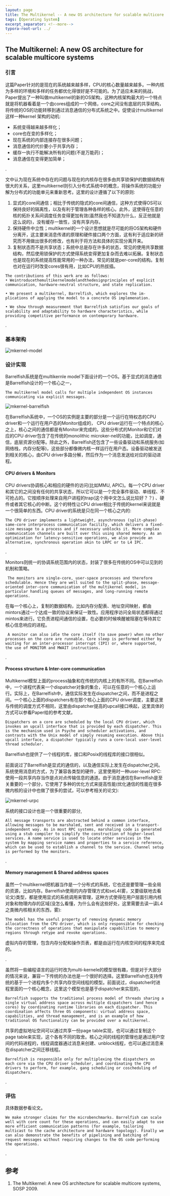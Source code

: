 ```yaml
---
layout: page
title: The Multikernel -- A new OS architecture for scalable multicore systems
tags: [Operating System]
excerpt_separator: <!--more-->
typora-root-url: ../
---
```




## The Multikernel: A new OS architecture for scalable multicore systems 



### 引言

  这篇Paper针对的是现在的系统越来越多样，CPU的核心数量越来越多。一种内核为多样的环境和多样的任务都优化得很好是不可能的。为了适应未来的挑战，Paper提出了一种叫做multikernel的新的OS架构，这种内核架构最大的一个特点就是将机器看着是一个由cores组成的一个网络，core之间没有底层的共享结构，将传统的OS的功能转移到通过消息通信的分布式系统之中。促使设计multikernel这样一种kernel 架构的动机:

* 系统变得越来越多样化；
* core也在变的多样化；
* 现在系统的内部连接存在很多问题；
* 消息通信的代价要小于共享内存；
* 缓存一执行不能解决所有的问题(不是万能药)；
* 消息通信在变得更加简单；

.

  文中认为现在系统中存在的问题与现在的内核存在很多由共享锁保护的数据结构有很大的关系，这里multikernel则引入分布式系统中的概念，将操作系统的功能分解为分布式的功能单元来重新思考。这里的设计遵循了以下的原则:

1. 显式的core间通信；相比于传统的隐式的core间通信，这种方式使得OS可以保持良好的隔离性，以及有利于管理各种各样的核心。此外，这使得在任意的核的拓扑关系间调度任务变得更加有效(虽然我也不知道为什么，反正他就是这么说的)，没有缓存一致性，没有共享内存。
2. 保持硬件中立性；multikernel的一个设计思想就是尽可能的将OS架构和硬件分离开，这主要来消息传递的原理和硬件接口两个方面，这有利于适应新的研究而不用做出很多的修改，也有利于将方法和具体的实现分离开来。
3. 复制状态而不是共享状态；系统中总是存在许多的状态，常见的使用共享数据结构，然后使用锁保护的方式使得系统变得更加复杂而去难以拓展。复制状态也是现在的系统提高性能常用的一种办法，常见的就是per-core的结构。复制也对在运行时改变cores很有用，比如CPU的热拔插。

```
The contributions of this work are as follows:
• Weintroducethemultikernelmodelandthedesignprinciples of explicit communication, hardware-neutral structure, and state replication.

• We present a multikernel, Barrelfish, which explores the im- plications of applying the model to a concrete OS implemenation.

• We show through measurement that Barrelfish satisfies our goals of scalability and adaptability to hardware characteristics, while providing competitive performance on contemporary hardware.
```

.

### 基本架构

![mkernel-model](/assets/img/mkernel-model.png)



### 设计实现

   Barrelfish系统是在multikernle model下面设计的一个OS。基于显式的消息通信是Barrelfish设计的一个核心之一，

```
The multikernel model calls for multiple independent OS instances communicating via explicit messages.
```



![mkernel-barrelfish](/assets/img/mkernel-barrelfish.png)

  在Barrelfish系统中，一个OS的实例是主要的部分是一个运行在特权态的CPU driver和一个运行在用户态的Monitor组成的， CPU driver运行在一个特点的核心之上，核心之间的通信都是有Monitor来完成的。这些分布式的Monitor和它们对应的CPU driver包含了在传统的monolithic microker-nel的功能，比如调度，通信，底层资源分配等。除此之外，Barrelfish还包含了一些设备驱动和系统服务(如网络栈，内存分配等)，这些部分都像微内核一样运行在用户态。设备驱动被发送到相关的核心，由CPU driver多路分解，然后作为一个消息发送给对应的驱动进程。



#### CPU drivers & Monitors 

  CPU drivers协调核心和相应的硬件的访问(比如MMU, APIC)。每一个CPU driver和其它的之间没有任何的共享状态，所以它可以是一个完全事件驱动、单线程、不可抢占的。它按顺序处理来自用户进程的trap(这个用中文怎么说比较好？？) 、硬件或者其它核心的中断。这个的特性让CPU driver相比于传统的kernel来说就是一个很简单的东西。CPU driver的系统是只在同一个核心之内的:

```
The CPU driver implements a lightweight, asynchronous (split-phase) same-core interprocess communication facility, which delivers a fixed-size message to a process and if necessary unblocks it. More complex communication channels are built over this using shared memory. As an optimization for latency-sensitive operations, we also provide an alternative, synchronous operation akin to LRPC or to L4 IPC.
```

.

 Monitors则统一的协调系统范围内的状态，封装了很多在传统的OS中可以见到的机制和策略。

```
 The monitors are single-core, user-space processes and therefore schedulable. Hence they are well suited to the split-phase, message-oriented inter-core communication of the multikernel model, in particular handling queues of messages, and long-running remote operations.
```

在每一个核心上，复制的数据结构，比如内存分配表、地址空间映射，都由mintors通过一个达成一致的协议来保证一致性。应用程序访问全局状态都得通过mintos来进行。它负责进程间通信的设置，在必要的时候唤醒被阻塞在等待其它核心信息响应的进程。

```
 A monitor can also idle the core itself (to save power) when no other processes on the core are runnable. Core sleep is performed either by waiting for an inter-processor interrupt (IPI) or, where supported, the use of MONITOR and MWAIT instructions.
```

.

#### Process structure & Inter-core communication 

  Multikernel模型上面的process抽象和在传统的内核上的有所不同。在Barrelfish中，一个进程代表来一个dispatcher对象的集合，可以在任意的一个核心上运行。实际上，在Barrelfish中，通信实际发生在dispatcher之间，而不是进程之间。一个核心上面的dispatchers有在那个核心上面的CPU driver调度，主要这里与传统的调度方式不相同，这里由dispatcher提高的upcall接口唤起，这里具体的方式可以参看Paper给的参考文献，

```
Dispatchers on a core are scheduled by the local CPU driver, which invokes an upcall interface that is provided by each dispatcher. This is the mechanism used in Psyche and scheduler activations, and contrasts with the Unix model of simply resuming execution. Above this upcall interface, a dispatcher typically runs a core-local user-level thread scheduler.
```

 Barrelfish也提供了一个线程的库，接口和Posix的线程库的接口很相似。

 前面说过了Barrelfish是显式的通信的，以及通信实际上发生在dispatcher之间。系统使用消息的方式，为了兼容各类型的硬件，这里使用时一种user-level RPC: 使用一段共享内存当作是点对点传输信息的通道。由于消息通信在Barrelfish是至关重要的一个部分，它使用了多种的优化方式来提高性能(优化通信的性能在很多微内核的设计中也做了很多的尝试，可以参考相关的论文):

![mkernel-urpc](/assets/img/mkernel-urpc.png)



  系统的接口设计也是一个很重要的部分,

```
All message transports are abstracted behind a common interface, allowing messages to be marshaled, sent and received in a transport-independent way. As in most RPC systems, marshaling code is generated using a stub compiler to simplify the construction of higher-level services. A name service is used to locate other services in the system by mapping service names and properties to a service reference, which can be used to establish a channel to the service. Channel setup is performed by the monitors.
```

.

#### Memory management & Shared address spaces 

  虽然一个multikernel把机器当作是一个分布式的系统，它也还是要管理一些全局的资源，比如内存。Barrelfish使用的内存管理方式和seL4(雾，又要级联地去看论文)类型，都是使用显式的系统调用来管理，这种方式使得在用户层面引用内核对象和物理内存的区域(没怎么看懂，为什么会有这些好处，这里需要去读一读L4之类微内核相关的东西，雾):

```
The model has the useful property of removing dynamic memory allocation from the CPU driver, which is only responsible for checking the correctness of operations that manipulate capabilities to memory regions through retype and revoke operations.
```

虚拟内存的管理，包含内存分配和操作页表，都是由运行在内核空间的程序来完成的。

.

虽然将一些编程语言的运行时改为multi-kernele的模型很有趣，但是对于大部分的情况来说，兼容一下传统的办法也是一个很好的选择。这里Barrelfish也支持传统的基于一个进程内多个共享内存空间线程的模型。前面说过，dispatcher时进程里面的一个核心概念，这里这个模型也是基于dispatcher来实现的，

```
Barrelfish supports the traditional process model of threads sharing a single virtual address space across multiple dispatchers (and hence cores) by coordinating runtime libraries on each dispatcher. This coordination affects three OS components: virtual address space, capabilities, and thread management, and is an example of how traditional OS functionality can be provided over a multikernel.
```

共享的虚拟地址空间可以通过共享一份page table实现，也可以通过复制这个page table来实现，这个各有不同的取舍。核心之间的线程的管理也是通过用户空间的代码进程的，线程调度器通过消息来创建、unblock线程，也可以通过消息来在dispatcher之间迁移线程。

```
Barrelfish is responsible only for multiplexing the dispatchers on each core via the CPU driver scheduler, and coordinating the CPU drivers to perform, for example, gang scheduling or coscheduling of dispatchers. 
```

.

### 评估

  具体数据参看论文。

```
We make stronger claims for the microbenchmarks. Barrelfish can scale well with core count for these operations, and can easily adapt to use more efficient communication patterns (for example, tailoring multicast to the cache architecture and hardware topology). Finally we can also demonstrate the benefits of pipelining and batching of request messages without requiring changes to the OS code performing the operations.
```

.

## 参考

1. The Multikernel: A new OS architecture for scalable multicore systems, SOSP 2009.

